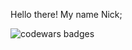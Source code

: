 Hello there!
My name Nick;


<img src="codewars.com/users/WhiteKit/badges/large.svg" alt="codewars badges">
